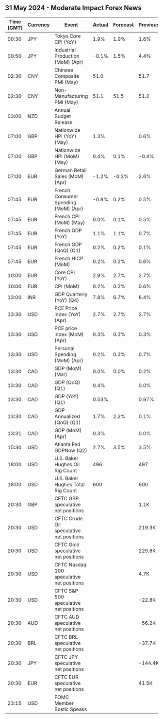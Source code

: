 ## 31 May 2024 - Moderate Impact Forex News

| Time (GMT) | Currency | Event | Actual | Forecast | Previous |
|------|----------|-------|--------|----------|----------|
| 00:30 | JPY | Tokyo Core CPI (YoY) | 1.9% | 1.9% | 1.6% |
| 00:50 | JPY | Industrial Production (MoM) (Apr) | -0.1% | 1.5% | 4.4% |
| 02:30 | CNY | Chinese Composite PMI (May) | 51.0 |  | 51.7 |
| 02:30 | CNY | Non-Manufacturing PMI (May) | 51.1 | 51.5 | 51.2 |
| 03:00 | NZD | Annual Budget Release |  |  |  |
| 07:00 | GBP | Nationwide HPI (YoY) (May) | 1.3% |  | 0.6% |
| 07:00 | GBP | Nationwide HPI (MoM) (May) | 0.4% | 0.1% | -0.4% |
| 07:00 | EUR | German Retail Sales (MoM) (Apr) | -1.2% | -0.2% | 2.6% |
| 07:45 | EUR | French Consumer Spending (MoM) (Apr) | -0.8% | 0.2% | 0.5% |
| 07:45 | EUR | French CPI (MoM) (May) | 0.0% | 0.1% | 0.5% |
| 07:45 | EUR | French GDP (YoY) | 1.1% | 1.1% | 0.7% |
| 07:45 | EUR | French GDP (QoQ) (Q1) | 0.2% | 0.2% | 0.1% |
| 07:45 | EUR | French HICP (MoM) | 0.2% | 0.2% | 0.6% |
| 10:00 | EUR | Core CPI (YoY) | 2.9% | 2.7% | 2.7% |
| 10:00 | EUR | CPI (MoM) | 0.2% | 0.2% | 0.6% |
| 13:00 | INR | GDP Quarterly (YoY) (Q4) | 7.8% | 6.7% | 8.4% |
| 13:30 | USD | PCE Price index (YoY) (Apr) | 2.7% | 2.7% | 2.7% |
| 13:30 | USD | PCE price index (MoM) (Apr) | 0.3% | 0.3% | 0.3% |
| 13:30 | USD | Personal Spending (MoM) (Apr) | 0.2% | 0.3% | 0.7% |
| 13:30 | CAD | GDP (MoM) (Mar) | 0.0% | 0.0% | 0.2% |
| 13:30 | CAD | GDP (QoQ) (Q1) | 0.4% |  | 0.0% |
| 13:30 | CAD | GDP (YoY) (Q1) | 0.53% |  | 0.97% |
| 13:30 | CAD | GDP Annualized (QoQ) (Q1) | 1.7% | 2.2% | 0.1% |
| 13:31 | CAD | GDP (MoM) (Apr) | 0.3% |  | 0.0% |
| 15:30 | USD | Atlanta Fed GDPNow (Q2) | 2.7% | 3.5% | 3.5% |
| 18:00 | USD | U.S. Baker Hughes Oil Rig Count | 496 |  | 497 |
| 18:00 | USD | U.S. Baker Hughes Total Rig Count | 600 |  | 600 |
| 20:30 | GBP | CFTC GBP speculative net positions |  |  | 1.1K |
| 20:30 | USD | CFTC Crude Oil speculative net positions |  |  | 219.3K |
| 20:30 | USD | CFTC Gold speculative net positions |  |  | 229.8K |
| 20:30 | USD | CFTC Nasdaq 100 speculative net positions |  |  | 4.7K |
| 20:30 | USD | CFTC S&P 500 speculative net positions |  |  | -22.8K |
| 20:30 | AUD | CFTC AUD speculative net positions |  |  | -56.2K |
| 20:30 | BRL | CFTC BRL speculative net positions |  |  | -37.7K |
| 20:30 | JPY | CFTC JPY speculative net positions |  |  | -144.4K |
| 20:30 | EUR | CFTC EUR speculative net positions |  |  | 41.5K |
| 23:15 | USD | FOMC Member Bostic Speaks |  |  |  |

